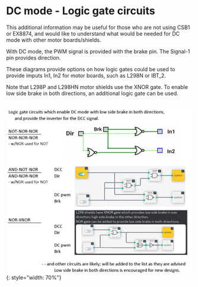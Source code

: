 # DC mode - Logic gate circuits

This additional information may be useful for those who are not using CSB1 or EX8874, and would like to understand what would be needed for DC mode with other motor boards/shields.

With DC mode, the PWM signal is provided with the brake pin.  The Signal-1 pin provides direction.

These diagrams provide options on how logic gates could be used to provide imputs In1, In2 for motor boards, such as L298N or IBT_2.  

Note that L298P and L298HN motor shields use the XNOR gate.  To enable low side brake in both directions, an additional logic gate can be used.

 &nbsp; &nbsp; &nbsp; &nbsp; ![Logic gate circuits](/_static/images/trackmanager/logic-gate-circuitx3.png){: style="width: 70%"}
